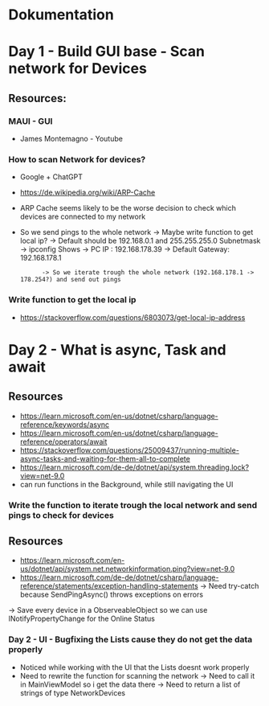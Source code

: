 # Dokumentation

# Day 1 - Build GUI base - Scan network for Devices 
## Resources:

### MAUI - GUI 
- James Montemagno - Youtube

### How to scan Network for devices?

- Google + ChatGPT
- https://de.wikipedia.org/wiki/ARP-Cache 
- ARP Cache seems likely to be the worse decision to check which devices are connected to my network
- So we send pings to the whole network 
		-> Maybe write function to get local ip? 
			-> Default should be 192.168.0.1 and 255.255.255.0 Subnetmask
			-> ipconfig Shows 
					-> PC IP : 192.168.178.39
					-> Default Gateway: 192.168.178.1

			-> So we iterate trough the whole network (192.168.178.1 -> 178.254?) and send out pings

### Write function to get the local ip
- https://stackoverflow.com/questions/6803073/get-local-ip-address 

# Day 2 - What is async, Task and await
## Resources

- https://learn.microsoft.com/en-us/dotnet/csharp/language-reference/keywords/async
- https://learn.microsoft.com/en-us/dotnet/csharp/language-reference/operators/await
- https://stackoverflow.com/questions/25009437/running-multiple-async-tasks-and-waiting-for-them-all-to-complete
- https://learn.microsoft.com/de-de/dotnet/api/system.threading.lock?view=net-9.0
- can run functions in the Background, while still navigating the UI 

### Write the function to iterate trough the local network and send pings to check for devices
## Resources
- https://learn.microsoft.com/en-us/dotnet/api/system.net.networkinformation.ping?view=net-9.0
- https://learn.microsoft.com/de-de/dotnet/csharp/language-reference/statements/exception-handling-statements
	-> Need try-catch because SendPingAsync() throws exceptions on errors

-> Save every device in a ObserveableObject so we can use INotifyPropertyChange for the Online Status
	
### Day 2 - UI - Bugfixing the Lists cause they do not get the data properly

- Noticed while working with the UI that the Lists doesnt work properly 
- Need to rewrite the function for scanning the network
	-> Need to call it in MainViewModel so i get the data there
		-> Need to return a list of strings of type NetworkDevices

